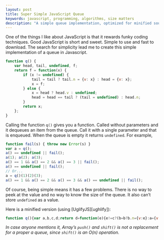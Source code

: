 ```yaml
---
layout: post
title: Super Simple JavaScript Queue
keywords: javascript, programming, algorithms, size matters
description: "A simple queue implementation, optimized for minified source size."
---
```

One of the things I like about JavaScript is that it rewards funky coding
techniques. Good JavaScript is short and sweet. Simple to use and fast to
download. The search for simplicity lead me to create this simple
implementation of a queue in Javascript.

```javascript
function q() {
    var head, tail, undefined, f;
    return f = function(x) {
        if (x != undefined) {
            tail = tail ? tail.n = {v: x} : head = {v: x};
            x = f;
        } else {
            x = head ? head.v : undefined;
            head = head == tail ? (tail = undefined) : head.n;
        }
        return x;
    };
}
```

Calling the function `q()` gives you a function. Called without parameters and
it dequeues an item from the queue. Call it with a single parameter and that is
enqueued. When the queue is empty it returns `undefined`. For example,

```javascript
function fail(s) { throw new Error(s) }
var a = q();
a() == undefined || fail();
a(1); a(2); a(3);
a() == 1 && a() == 2 && a() == 3 || fail();
a() == undefined || fail();
// Or...
a = q()(1)(2)(3);
a() == 1 && a() == 2 && a() == 3 && a() == undefined || fail();
```

Of course, being simple means it has a few problems. There is no way to peek at
the value and no way to know the size of the queue. It also can’t store
`undefined` as a value.

Here is a minified version (using [UglifyJS][ughlify]):

```javascript
function q(){var a,b,c,d;return d=function(e){e!=c?(b=b?b.n={v:e}:a={v:e},e=d):(e=a?a.v:c,a=a==b?b=c:a.n);return e}}
```

*In case anyone mentions it, Array’s `push()` and `shift()` is not a
replacement for a proper a queue, since `shift()` is an $O(n)$ operation.*

[uglify]: https://github.com/mishoo/UglifyJS "Uglify JS"
